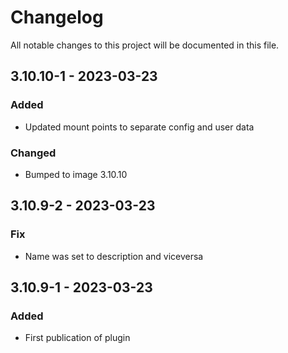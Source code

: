# Changelog
All notable changes to this project will be documented in this file.

## 3.10.10-1 - 2023-03-23
### Added
- Updated mount points to separate config and user data

### Changed
- Bumped to image 3.10.10

## 3.10.9-2 - 2023-03-23
### Fix
- Name was set to description and viceversa

## 3.10.9-1 - 2023-03-23
### Added
- First publication of plugin
